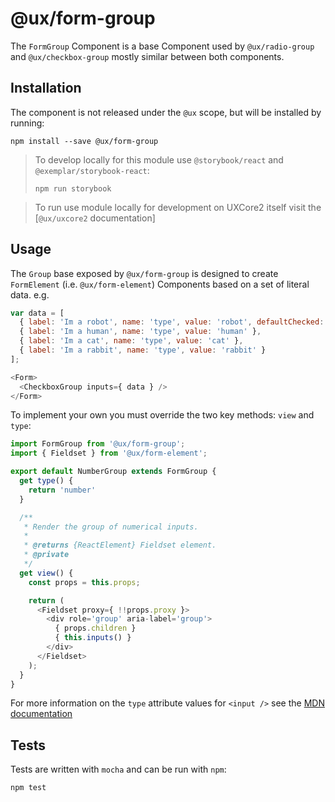 # @ux/form-group

The `FormGroup` Component is a base Component used by `@ux/radio-group` and `@ux/checkbox-group` mostly similar between both components.

## Installation

The component is not released under the `@ux` scope, but will be installed by running:

```
npm install --save @ux/form-group
```

> To develop locally for this module use `@storybook/react` and `@exemplar/storybook-react`:
> ```
> npm run storybook
> ```

> To run use module locally for development on UXCore2 itself visit the [`@ux/uxcore2` documentation]

## Usage

The `Group` base exposed by `@ux/form-group` is designed to create `FormElement` (i.e. `@ux/form-element`) Components based on a set of literal data. e.g.

``` js
var data = [
  { label: 'Im a robot', name: 'type', value: 'robot', defaultChecked: true },
  { label: 'Im a human', name: 'type', value: 'human' },
  { label: 'Im a cat', name: 'type', value: 'cat' },
  { label: 'Im a rabbit', name: 'type', value: 'rabbit' }
];

<Form>
  <CheckboxGroup inputs={ data } />
</Form>
```

To implement your own you must override the two key methods: `view` and `type`:

``` js
import FormGroup from '@ux/form-group';
import { Fieldset } from '@ux/form-element';

export default NumberGroup extends FormGroup {
  get type() {
    return 'number'
  }

  /**
   * Render the group of numerical inputs.
   *
   * @returns {ReactElement} Fieldset element.
   * @private
   */
  get view() {
    const props = this.props;

    return (
      <Fieldset proxy={ !!props.proxy }>
        <div role='group' aria-label='group'>
          { props.children }
          { this.inputs() }
        </div>
      </Fieldset>
    );
  }
}
```

For more information on the `type` attribute values for `<input />` see the [MDN documentation](https://developer.mozilla.org/en-US/docs/Web/HTML/Element/input#Form_<input>_types)

## Tests

Tests are written with `mocha` and can be run with `npm`:

```
npm test
```
